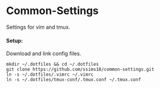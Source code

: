 # Common-Settings
Settings for vim and tmux.

#### Setup:
Download and link config files. 
```
mkdir ~/.dotfiles && cd ~/.dotfiles 
git clone https://github.com/ssims18/common-settings.git
ln -s ~/.dotfiles/.vimrc ~/.vimrc
ln -s ~/.dotfiles/tmux-conf/.tmux.conf ~/.tmux.conf
```
